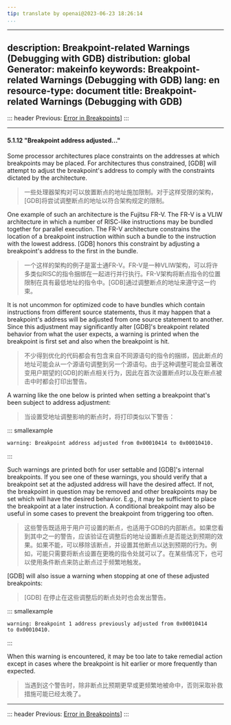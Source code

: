 ```yaml
---
tip: translate by openai@2023-06-23 18:26:14
...
```

---
description: Breakpoint-related Warnings (Debugging with GDB)
distribution: global
Generator: makeinfo
keywords: Breakpoint-related Warnings (Debugging with GDB)
lang: en
resource-type: document
title: Breakpoint-related Warnings (Debugging with GDB)
---
::: header
Previous: [Error in Breakpoints](Error-in-Breakpoints.html#Error-in-Breakpoints)]
:::

---

#### 5.1.12 "Breakpoint address adjusted\..."


Some processor architectures place constraints on the addresses at which breakpoints may be placed. For architectures thus constrained, [GDB] will attempt to adjust the breakpoint's address to comply with the constraints dictated by the architecture.

> 一些处理器架构对可以放置断点的地址施加限制。对于这样受限的架构，[GDB]将尝试调整断点的地址以符合架构规定的限制。


One example of such an architecture is the Fujitsu FR-V. The FR-V is a VLIW architecture in which a number of RISC-like instructions may be bundled together for parallel execution. The FR-V architecture constrains the location of a breakpoint instruction within such a bundle to the instruction with the lowest address. [GDB] honors this constraint by adjusting a breakpoint's address to the first in the bundle.

> 一个这样的架构的例子是富士通FR-V。FR-V是一种VLIW架构，可以将许多类似RISC的指令捆绑在一起进行并行执行。FR-V架构将断点指令的位置限制在具有最低地址的指令中。[GDB]通过调整断点的地址来遵守这一约束。


It is not uncommon for optimized code to have bundles which contain instructions from different source statements, thus it may happen that a breakpoint's address will be adjusted from one source statement to another. Since this adjustment may significantly alter [GDB]'s breakpoint related behavior from what the user expects, a warning is printed when the breakpoint is first set and also when the breakpoint is hit.

> 不少得到优化的代码都会有包含来自不同源语句的指令的捆绑，因此断点的地址可能会从一个源语句调整到另一个源语句。由于这种调整可能会显著改变用户期望的[GDB]的断点相关行为，因此在首次设置断点时以及在断点被击中时都会打印出警告。


A warning like the one below is printed when setting a breakpoint that's been subject to address adjustment:

> 当设置受地址调整影响的断点时，将打印类似以下警告：

::: smallexample

```bash
warning: Breakpoint address adjusted from 0x00010414 to 0x00010410.
```

:::


Such warnings are printed both for user settable and [GDB]'s internal breakpoints. If you see one of these warnings, you should verify that a breakpoint set at the adjusted address will have the desired affect. If not, the breakpoint in question may be removed and other breakpoints may be set which will have the desired behavior. E.g., it may be sufficient to place the breakpoint at a later instruction. A conditional breakpoint may also be useful in some cases to prevent the breakpoint from triggering too often.

> 这些警告既适用于用户可设置的断点，也适用于GDB的内部断点。如果您看到其中之一的警告，应该验证在调整后的地址设置断点是否能达到预期的效果。如果不能，可以移除该断点，并设置其他断点以达到预期的行为。例如，可能只需要将断点设置在更晚的指令处就可以了。在某些情况下，也可以使用条件断点来防止断点过于频繁地触发。


[GDB] will also issue a warning when stopping at one of these adjusted breakpoints:

> [GDB] 在停止在这些调整后的断点处时也会发出警告。

::: smallexample

```bash
warning: Breakpoint 1 address previously adjusted from 0x00010414
to 0x00010410.
```

:::


When this warning is encountered, it may be too late to take remedial action except in cases where the breakpoint is hit earlier or more frequently than expected.

> 当遇到这个警告时，除非断点比预期更早或更频繁地被命中，否则采取补救措施可能已经太晚了。

---

::: header
Previous: [Error in Breakpoints](Error-in-Breakpoints.html#Error-in-Breakpoints)]
:::
